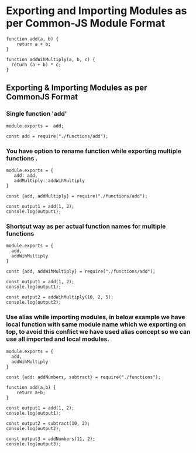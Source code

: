 # Exporting and Importing Modules as per Common-JS Module Format
```
function add(a, b) {
    return a + b;
}

function addWihMultiply(a, b, c) {
  return (a + b) * c;
}

```
## Exporting & Importing Modules as per CommonJS Format

### Single function 'add' 
```
module.exports =  add;

const add = require("./functions/add");
```

### You have option to rename function while exporting multiple functions .
```
module.exports = {
   add: add,
   addMultiply: addWihMultiply
}

const {add, addMultiply} = require("./functions/add");

const output1 = add(1, 2);
console.log(output1);

```

### Shortcut way as per actual function names for multiple functions 
```
module.exports = {
  add,
  addWihMultiply
}

const {add, addWihMultiply} = require("./functions/add");

const output1 = add(1, 2);
console.log(output1);

const output2 = addWihMultiply(10, 2, 5);
console.log(output2);

```

### Use alias while importing modules, in below example we have local function with same module name which we exporting on top, to avoid this conflict we have used alias concept so we can use all imported and local modules.
```
module.exports = {
  add,
  addWihMultiply
}

const {add: addNumbers, subtract} = require("./functions");

function add(a,b) {
    return a+b;
}

const output1 = add(1, 2);
console.log(output1);

const output2 = subtract(10, 2);
console.log(output2);

const output3 = addNumbers(11, 2);
console.log(output3);

```